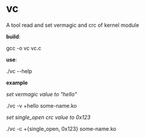 # vc

A tool read and set vermagic and crc of kernel module

**build**:

  gcc -o vc vc.c

**use**:

  ./vc --help

**example**

  *set vermagic value to "hello"*
  
./vc -v +hello some-name.ko
  
  *set single_open crc value to 0x123*
  
./vc -c +{single_open, 0x123} some-name.ko

